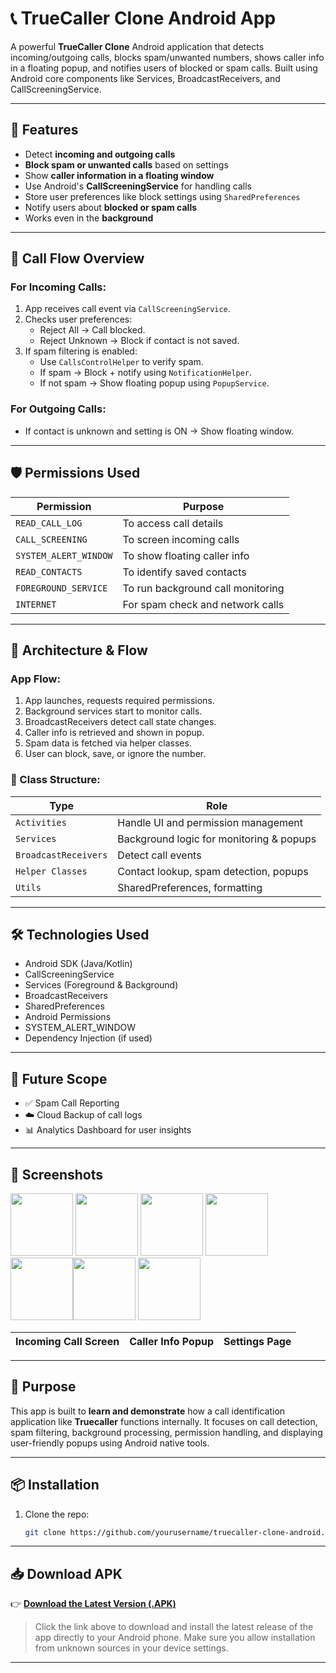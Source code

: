 # 📞 TrueCaller Clone Android App

A powerful **TrueCaller Clone** Android application that detects incoming/outgoing calls, blocks spam/unwanted numbers, shows caller info in a floating popup, and notifies users of blocked or spam calls. Built using Android core components like Services, BroadcastReceivers, and CallScreeningService.

---

## 🚀 Features

- Detect **incoming and outgoing calls**
- **Block spam or unwanted calls** based on settings
- Show **caller information in a floating window**
- Use Android's **CallScreeningService** for handling calls
- Store user preferences like block settings using `SharedPreferences`
- Notify users about **blocked or spam calls**
- Works even in the **background**

---

## 📲 Call Flow Overview

### For Incoming Calls:

1. App receives call event via `CallScreeningService`.
2. Checks user preferences:
   - Reject All → Call blocked.
   - Reject Unknown → Block if contact is not saved.
3. If spam filtering is enabled:
   - Use `CallsControlHelper` to verify spam.
   - If spam → Block + notify using `NotificationHelper`.
   - If not spam → Show floating popup using `PopupService`.

### For Outgoing Calls:

- If contact is unknown and setting is ON → Show floating window.

---

## 🛡 Permissions Used

| Permission | Purpose |
|-----------|---------|
| `READ_CALL_LOG` | To access call details |
| `CALL_SCREENING` | To screen incoming calls |
| `SYSTEM_ALERT_WINDOW` | To show floating caller info |
| `READ_CONTACTS` | To identify saved contacts |
| `FOREGROUND_SERVICE` | To run background call monitoring |
| `INTERNET` | For spam check and network calls |

---

## 📐 Architecture & Flow

### App Flow:

1. App launches, requests required permissions.
2. Background services start to monitor calls.
3. BroadcastReceivers detect call state changes.
4. Caller info is retrieved and shown in popup.
5. Spam data is fetched via helper classes.
6. User can block, save, or ignore the number.

### 🔧 Class Structure:

| Type | Role |
|------|------|
| `Activities` | Handle UI and permission management |
| `Services` | Background logic for monitoring & popups |
| `BroadcastReceivers` | Detect call events |
| `Helper Classes` | Contact lookup, spam detection, popups |
| `Utils` | SharedPreferences, formatting |

---

## 🛠 Technologies Used

- Android SDK (Java/Kotlin)
- CallScreeningService
- Services (Foreground & Background)
- BroadcastReceivers
- SharedPreferences
- Android Permissions
- SYSTEM_ALERT_WINDOW
- Dependency Injection (if used)

---

## 🔮 Future Scope

- ✅ Spam Call Reporting
- ☁️ Cloud Backup of call logs
- 📊 Analytics Dashboard for user insights

---

## 📸 Screenshots



<img src="https://github.com/user-attachments/assets/3eb3fa01-c08c-49bf-8a73-dfc29b2282af" width="100"/> <img src="https://github.com/user-attachments/assets/64155d0f-c566-4e23-b095-cbfc0710d924" width="100"/>
<img src="https://github.com/user-attachments/assets/81299adf-258a-4cf2-824c-6ab1f6e7e6c6" width="100"/> <img src="https://github.com/user-attachments/assets/9c5c9427-7986-46b9-9a8b-a8a1603ae90c" width="100"/>
 <img src="https://github.com/user-attachments/assets/a209eae7-88eb-41e0-9abb-10992efb62de" width="100"/><img src="https://github.com/user-attachments/assets/47facec9-e078-499b-bda9-ff7c88c2885a" width="100"/> <img src="https://github.com/user-attachments/assets/6e320c84-e9b7-44ae-a15c-d2cf79059e33" width="100"/>

| Incoming Call Screen | Caller Info Popup | Settings Page |
|----------------------|-------------------|----------------|


---

## 🎯 Purpose

This app is built to **learn and demonstrate** how a call identification application like **Truecaller** functions internally. It focuses on call detection, spam filtering, background processing, permission handling, and displaying user-friendly popups using Android native tools.

---

## 📦 Installation

1. Clone the repo:
   ```bash
   git clone https://github.com/yourusername/truecaller-clone-android.git


---

## 📥 Download APK

👉 **[Download the Latest Version (.APK)](https://github.com/jester-sys/TrueCallerApp/releases/download/v1.0.0/app-debug.apk)**

> Click the link above to download and install the latest release of the app directly to your Android phone. Make sure you allow installation from unknown sources in your device settings.

---
